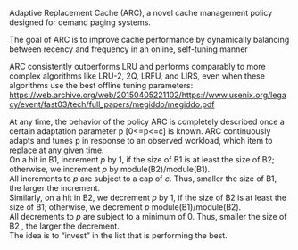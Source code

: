 Adaptive Replacement Cache (ARC), a novel cache management policy designed for demand paging systems.  

The goal of ARC is to improve cache performance by dynamically balancing between recency and frequency in an online, self-tuning manner

ARC consistently outperforms LRU and performs comparably to more complex algorithms like LRU-2, 2Q, LRFU, and LIRS, even when these algorithms use the best offline tuning parameters:  
https://web.archive.org/web/20150405221102/https://www.usenix.org/legacy/event/fast03/tech/full_papers/megiddo/megiddo.pdf  

At any time, the behavior of the policy ARC is completely described once a certain adaptation parameter p [0<=p<=c] is known.
ARC continuously adapts and tunes p in response to an observed workload, which item to replace at any
given time.  
On a hit in B1, increment *p* by 1, if the size of B1 is at least the size of B2; otherwise, we increment *p* by module(B2)/module(B1).  
All increments to *p* are subject to a cap of *c*. Thus, smaller the size of B1, the larger the increment.  
Similarly, on a hit in B2, we decrement *p* by 1, if the size of B2 is at least the size of B1; otherwise, we decrement *p* module(B1)/module(B2).  
All decrements to *p* are subject to a minimum of 0. Thus, smaller the size of B2 , the larger the decrement.  
The idea is to “invest” in the list that is performing the best.